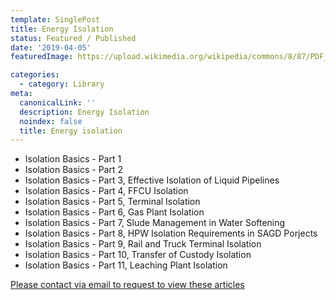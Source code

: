 ```yaml
---
template: SinglePost
title: Energy Isolation
status: Featured / Published
date: '2019-04-05'
featuredImage: https://upload.wikimedia.org/wikipedia/commons/8/87/PDF_file_icon.svg

categories:
  - category: Library
meta:
  canonicalLink: ''
  description: Energy Isolation
  noindex: false
  title: Energy isolation
---
```


- Isolation Basics - Part 1
- Isolation Basics - Part 2
- Isolation Basics - Part 3, Effective Isolation of Liquid Pipelines
- Isolation Basics - Part 4, FFCU Isolation
- Isolation Basics - Part 5, Terminal Isolation
- Isolation Basics - Part 6, Gas Plant Isolation
- Isolation Basics - Part 7, Slude Management in Water Softening
- Isolation Basics - Part 8, HPW Isolation Requirements in SAGD Porjects
- Isolation Basics - Part 9, Rail and Truck Terminal Isolation
- Isolation Basics - Part 10, Transfer of Custody Isolation
- Isolation Basics - Part 11, Leaching Plant Isolation


[Please contact via email to request to view these articles](https://gapvinc.com/contact)




